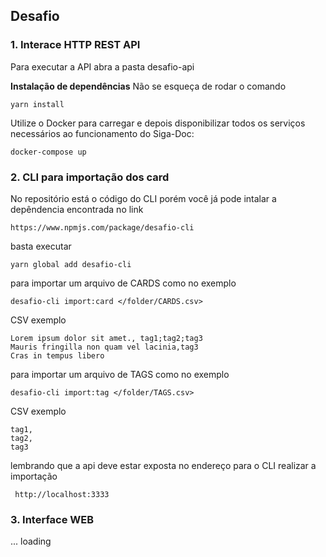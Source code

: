 ## Desafio

### 1. Interace HTTP REST API

Para executar a API abra a pasta desafio-api 


**Instalação de dependências**
 Não se esqueça de rodar o comando

```yarn install```

Utilize o Docker para carregar e depois disponibilizar todos os serviços necessários ao funcionamento do Siga-Doc:

```docker-compose up```






### 2. CLI para importação dos card

No repositório está o código do CLI porém você já pode intalar a depêndencia encontrada no link

```https://www.npmjs.com/package/desafio-cli```

basta  executar 

```yarn global add desafio-cli```

para importar um arquivo de CARDS como no exemplo

```desafio-cli import:card </folder/CARDS.csv>```

CSV exemplo
```
Lorem ipsum dolor sit amet., tag1;tag2;tag3
Mauris fringilla non quam vel lacinia,tag3
Cras in tempus libero

```

para importar um arquivo de TAGS como no exemplo

```desafio-cli import:tag </folder/TAGS.csv>```

CSV exemplo
```
tag1,
tag2,
tag3

```

lembrando que a api deve estar exposta no endereço para o CLI realizar a importação 

``` http://localhost:3333```

### 3. Interface WEB

... loading
